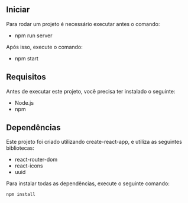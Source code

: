 ## Iniciar 

Para rodar um projeto é necessário executar antes o comando:

- npm run server

Após isso, execute o comando:

- npm start

## Requisitos

Antes de executar este projeto, você precisa ter instalado o seguinte:

- Node.js 
- npm 

## Dependências

Este projeto foi criado utilizando create-react-app, e utiliza as seguintes bibliotecas:

- react-router-dom
- react-icons
- uuid

Para instalar todas as dependências, execute o seguinte comando:

```bash
npm install